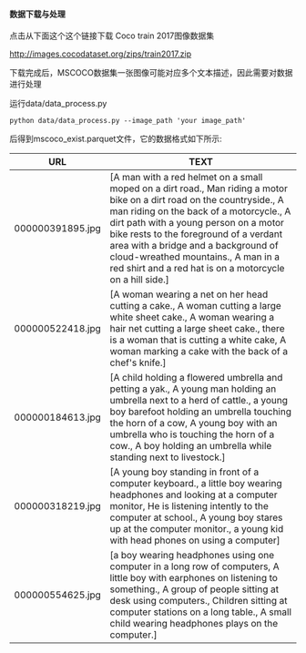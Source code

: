 #### 数据下载与处理
点击从下面这个这个链接下载 Coco train 2017图像数据集

http://images.cocodataset.org/zips/train2017.zip

下载完成后，MSCOCO数据集一张图像可能对应多个文本描述，因此需要对数据进行处理

运行data/data_process.py 

`python data/data_process.py --image_path 'your image_path'`

后得到mscoco_exist.parquet文件，它的数据格式如下所示:

| URL               | TEXT                                                                                                                                                                                                                                                             |
|-------------------|------------------------------------------------------------------------------------------------------------------------------------------------------------------------------------------------------------------------------------------------------------------|
| 000000391895.jpg  | [A man with a red helmet on a small moped on a dirt road., Man riding a motor bike on a dirt road on the countryside., A man riding on the back of a motorcycle., A dirt path with a young person on a motor bike rests to the foreground of a verdant area with a bridge and a background of cloud-wreathed mountains., A man in a red shirt and a red hat is on a motorcycle on a hill side.] |
| 000000522418.jpg  | [A woman wearing a net on her head cutting a cake., A woman cutting a large white sheet cake., A woman wearing a hair net cutting a large sheet cake., there is a woman that is cutting a white cake, A woman marking a cake with the back of a chef's knife.]                                           |
| 000000184613.jpg  | [A child holding a flowered umbrella and petting a yak., A young man holding an umbrella next to a herd of cattle., a young boy barefoot holding an umbrella touching the horn of a cow, A young boy with an umbrella who is touching the horn of a cow., A boy holding an umbrella while standing next to livestock.]   |
| 000000318219.jpg  | [A young boy standing in front of a computer keyboard., a little boy wearing headphones and looking at a computer monitor, He is listening intently to the computer at school., A young boy stares up at the computer monitor., a young kid with head phones on using a computer]                              |
| 000000554625.jpg  | [a boy wearing headphones using one computer in a long row of computers, A little boy with earphones on listening to something., A group of people sitting at desk using computers., Children sitting at computer stations on a long table., A small child wearing headphones plays on the computer.]          |




